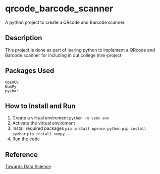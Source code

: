 # qrcode_barcode_scanner
A python project to create a QRcode and Barcode scanner.

## Description
This project is done as part of learing python to implement a QRcode and Barcode scanner for including in out college mini-project

## Packages Used
```
OpenCV
NumPy
pyzbar
```

## How to Install and Run
1. Create a virtual enviroment
`python -m venv env`
2. Activate the virtual enviroment 
3. Install required packages
`pip install opencv-python`
`pip install pyzbar`
`pip install numpy`
4. Run the code

## Reference
[Towards Data Science](https://towardsdatascience.com/build-your-own-barcode-and-qrcode-scanner-using-python-8b46971e719e)



